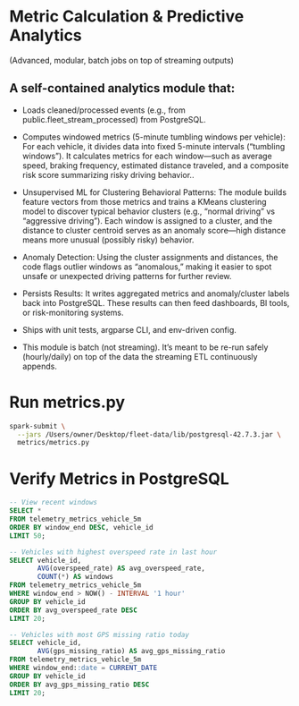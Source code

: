 # Metric Calculation & Predictive Analytics

(Advanced, modular, batch jobs on top of streaming outputs)

## A self-contained analytics module that:

- Loads cleaned/processed events (e.g., from public.fleet_stream_processed) from PostgreSQL.

- Computes windowed metrics (5-minute tumbling windows per vehicle): For each vehicle, it divides data into fixed 5-minute intervals (“tumbling windows”). It calculates metrics for each window—such as average speed, braking frequency, estimated distance traveled, and a composite risk score summarizing risky driving behavior..

- Unsupervised ML for Clustering Behavioral Patterns: The module builds feature vectors from those metrics and trains a KMeans clustering model to discover typical behavior clusters (e.g., “normal driving” vs “aggressive driving”). Each window is assigned to a cluster, and the distance to cluster centroid serves as an anomaly score—high distance means more unusual (possibly risky) behavior.

- Anomaly Detection: Using the cluster assignments and distances, the code flags outlier windows as “anomalous,” making it easier to spot unsafe or unexpected driving patterns for further review.

- Persists Results: It writes aggregated metrics and anomaly/cluster labels back into PostgreSQL. These results can then feed dashboards, BI tools, or risk-monitoring systems.

- Ships with unit tests, argparse CLI, and env-driven config.

- This module is batch (not streaming). It’s meant to be re-run safely (hourly/daily) on top of the data the streaming ETL continuously appends.

# Run metrics.py

```bash
spark-submit \
  --jars /Users/owner/Desktop/fleet-data/lib/postgresql-42.7.3.jar \
  metrics/metrics.py
```

# Verify Metrics in PostgreSQL

```sql
-- View recent windows
SELECT *
FROM telemetry_metrics_vehicle_5m
ORDER BY window_end DESC, vehicle_id
LIMIT 50;

-- Vehicles with highest overspeed rate in last hour
SELECT vehicle_id,
       AVG(overspeed_rate) AS avg_overspeed_rate,
       COUNT(*) AS windows
FROM telemetry_metrics_vehicle_5m
WHERE window_end > NOW() - INTERVAL '1 hour'
GROUP BY vehicle_id
ORDER BY avg_overspeed_rate DESC
LIMIT 20;

-- Vehicles with most GPS missing ratio today
SELECT vehicle_id,
       AVG(gps_missing_ratio) AS avg_gps_missing_ratio
FROM telemetry_metrics_vehicle_5m
WHERE window_end::date = CURRENT_DATE
GROUP BY vehicle_id
ORDER BY avg_gps_missing_ratio DESC
LIMIT 20;
```
